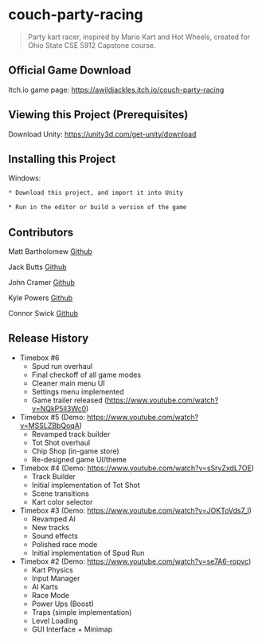 # couch-party-racing
> Party kart racer, inspired by Mario Kart and Hot Wheels, created for Ohio State CSE 5912 Capstone course.

## Official Game Download

Itch.io game page: https://awildjackles.itch.io/couch-party-racing

## Viewing this Project (Prerequisites)

Download Unity: https://unity3d.com/get-unity/download

## Installing this Project

Windows:
```sh
* Download this project, and import it into Unity

* Run in the editor or build a version of the game
```

## Contributors

Matt Bartholomew [Github](https://github.com/Bartholomew-m134)

Jack Butts [Github](https://github.com/buttsj)

John Cramer [Github](https://github.com/cramer240)

Kyle Powers [Github](https://github.com/powerskyle26)

Connor Swick [Github](https://github.com/connor-swick)

## Release History

* Timebox #6
	* Spud run overhaul
	* Final checkoff of all game modes
	* Cleaner main menu UI
	* Settings menu implemented
	* Game trailer released (https://www.youtube.com/watch?v=NQkP5Il3Wc0)
* Timebox #5 (Demo: https://www.youtube.com/watch?v=MSSLZBbQoqA)
	* Revamped track builder
	* Tot Shot overhaul
	* Chip Shop (in-game store)
	* Re-designed game UI/theme
* Timebox #4 (Demo: https://www.youtube.com/watch?v=sSrvZxdL7OE)
	* Track Builder
	* Initial implementation of Tot Shot
	* Scene transitions
	* Kart color selector
* Timebox #3 (Demo: https://www.youtube.com/watch?v=JOKToVds7_I)
	* Revamped AI
	* New tracks
	* Sound effects
	* Polished race mode
	* Initial implementation of Spud Run
* Timebox #2 (Demo: https://www.youtube.com/watch?v=se7A6-ropvc)
	* Kart Physics
	* Input Manager
	* AI Karts
	* Race Mode
	* Power Ups (Boost)
	* Traps (simple implementation)
	* Level Loading
	* GUI Interface + Minimap
